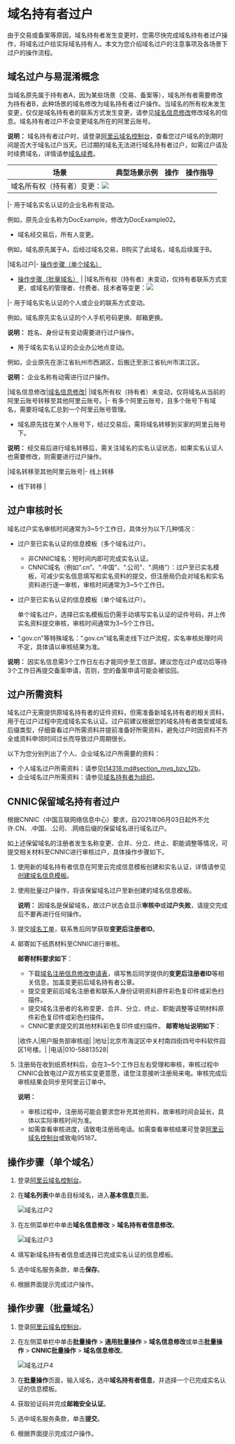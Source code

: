 # 域名持有者过户

由于交易或备案等原因，域名持有者发生变更时，您需尽快完成域名持有者过户操作，将域名过户给实际域名持有人。本文为您介绍域名过户的注意事项及各场景下过户的操作流程。

## 域名过户与易混淆概念

当域名原先属于持有者A，因为某些场景（交易、备案等），域名所有者需要修改为持有者B，此种场景的域名修改为域名持有者过户操作。当域名的所有权未发生变更，仅仅是域名持有者的联系方式发生变更，请参见[域名信息修改](/intl.zh-CN/域名管理/域名修改/域名信息修改.md)修改域名的信息。域名持有者过户不会变更域名所在的阿里云账号。

**说明：** 域名持有者过户时，请登录[阿里云域名控制台](https://dc.console.aliyun.com/next/index?spm=5176.12818093.0.1.488716d0w2MX8e#/domain/list/all-domain)，查看您过户域名的到期时间是否大于域名过户当天。已过期的域名无法进行域名持有者过户，如需过户请及时续费域名，详情请参[域名续费](/intl.zh-CN/域名管理/域名续费/域名续费.md)。

|场景|典型场景示例|操作|操作指导|
|--|------|--|----|
|域名所有权（持有者）变更：![](https://static-aliyun-doc.oss-accelerate.aliyuncs.com/assets/img/zh-CN/2696449951/p52132.png)

|-   用于域名实名认证的企业名称有变动。

例如，原先企业名称为DocExample，修改为DocExample02。

-   域名经交易后，所有人变更。

例如，域名原先属于A，后经过域名交易，B购买了此域名，域名后续属于B。


|域名过户|-   [操作步骤（单个域名）](#section_jlk_1ky_zmh)
-   [操作步骤（批量域名）](#section_x81_fyy_7yd) |
|域名所有权（持有者）未变动，仅持有者联系方式变更，或域名的管理者、付费者、技术者等变更：![](https://static-aliyun-doc.oss-accelerate.aliyuncs.com/assets/img/zh-CN/2696449951/p52161.png)

|-   用于域名实名认证的个人或企业的联系方式变动。

例如，域名原先实名认证的个人手机号码更换、邮箱更换。

**说明：** 姓名、身份证有变动需要进行过户操作。

-   用于域名实名认证的企业办公地点变动。

例如，企业原先在浙江省杭州市西湖区，后搬迁至浙江省杭州市滨江区。

**说明：** 企业名称有动需进行过户操作。


|域名信息修改|[域名信息修改](/intl.zh-CN/域名管理/域名修改/域名信息修改.md)|
|域名所有权（持有者）未变动，仅将域名从当前的阿里云账号转移至其他阿里云账号。|-   有多个阿里云账号，且多个账号下有域名，需要将域名汇总到一个阿里云账号管理。
-   域名原先挂在某个人账号下，经过交易后，需将域名转移到买家的阿里云账号下。

**说明：** 经交易后进行域名转移后，需关注域名的实名认证状态，如果实名认证人也需要修改，则需要进行过户操作。


|域名转移至其他阿里云账号|-   线上转移
-   线下转移 |

## 过户审核时长

域名过户实名审核时间通常为3~5个工作日，具体分为以下几种情况：

-   过户至已实名认证的信息模板（多个域名过户）。
    -   非CNNIC域名：短时间内即可完成实名认证。
    -   CNNIC域名（例如“.cn”、“.中国”、“.公司”、“.网络”）：过户至已实名模板，可减少实名信息填写和实名资料的提交，但注册局仍会对域名和实名资料进行逐一审核，审核时间通常为3~5个工作日。
-   过户至已实名认证的信息模板（单个域名过户）。

    单个域名过户，选择已实名模板后仍需手动填写实名认证的证件号码，并上传实名资料提交审核，审核时间通常为3~5个工作日。

-   “.gov.cn”等特殊域名：“.gov.cn”域名需走线下过户流程，实名审核处理时间不定，具体请以审核结果为准。

**说明：** 因实名信息需3个工作日左右才能同步至工信部，建议您在过户成功后等待3个工作日再提交备案申请，否则，您的备案申请可能会被驳回。

## 过户所需资料

域名过户无需提供原域名持有者的证件资料，但需准备新域名持有者的相关资料，用于在过户过程中完成域名实名认证。过户前建议根据您的域名持有者类型或域名后缀类型，仔细查看过户所需资料并提前准备好所需资料，避免过户时因资料不齐全或资料申领时间过长而导致过户周期很长。

以下为您分别列出了个人、企业域名过户所需要的资料：

-   个人域名过户所需资料：请参见[t14318.md\#section\_mvq\_bzv\_12b](/intl.zh-CN/域名实名认证/域名实名认证所需资料.md)。
-   企业域名过户所需资料：请参见[域名持有者为组织](/intl.zh-CN/域名实名认证/域名实名认证所需资料.md)。

## CNNIC保留域名持有者过户

根据CNNIC（中国互联网络信息中心）要求，自2021年06月03日起外不允许.CN、.中国、.公司、.网络后缀的保留域名进行域名过户。

如上述保留域名的注册者发生名称变更、合并、分立、终止、职能调整等情况，可提交相关材料至CNNIC进行审核过户，具体操作步骤如下。

1.  使用新的域名持有者信息在阿里云完成信息模板创建和实名认证，详情请参见[创建域名信息模板](/intl.zh-CN/域名管理/创建域名信息模板.md)。

2.  使用批量过户操作，将该保留域名过户至新创建的域名信息模板。

    **说明：** 因域名是保留域名，故过户状态会显示**审核中**或**过户失败**，请提交完成后不要再进行任何操作。

3.  提交[域名工单](https://selfservice.console.aliyun.com/ticket/category/domain/today)，联系售后同学获取**变更后注册者ID**。

4.  邮寄如下纸质材料至CNNIC进行审核。

    **邮寄材料要求如下**：

    -   下载[域名注册信息修改申请表](https://files.alicdn.com/tpsservice/d945485e51d89680786fdf96e97612ac.doc)，填写售后同学提供的**变更后注册者ID**等相关信息，加盖变更前后域名持有者公章。
    -   提交变更前后域名注册者和联系人身份证明资料原件彩色复印件或彩色扫描件。
    -   提交域名注册者的名称变更、合并、分立、终止、职能调整等证明材料原件彩色复印件或彩色扫描件。
    -   CNNIC要求提交的其他材料彩色复印件或扫描件。
    **邮寄地址说明如下**：

    |收件人|用户服务部审核组|
    |地址|北京市海淀区中关村南四街四号中科软件园区1号楼。|
    |电话|010-58813528|

5.  注册局在收到纸质材料后，会在3~5个工作日左右受理和审核，审核过程中CNNIC会致电过户双方核实变更意愿，请您注意接听注册局来电。审核完成后审核结果会同步至阿里云订单中。

    **说明：**

    -   审核过程中，注册局可能会要求您补充其他资料，故审核时间会延长，具体以实际审核时间为准。
    -   如需查看审核进度，请致电注册局电话。如需查看审核结果可登录[阿里云域名控制台](https://dc.console.aliyun.com/next/index?spm=5176.12818093.ProductAndService--ali--widget-home-product-recent.dre0.5adc16d0h5quDy#/domain/list/all-domain)或致电95187。

## 操作步骤（单个域名）

1.  登录[阿里云域名控制台](https://dc.console.aliyun.com/?spm=a2c1d.8251217.1002.19.7e29eef5kAnBeP#/domain/list)。

2.  在**域名列表**中单击目标域名，进入**基本信息**页面。

    ![域名过户2](https://static-aliyun-doc.oss-accelerate.aliyuncs.com/assets/img/zh-CN/3696449951/p76529.png)

3.  在左侧菜单栏中单击**域名信息修改** \> **域名持有者信息修改**。

    ![域名过户3](https://static-aliyun-doc.oss-accelerate.aliyuncs.com/assets/img/zh-CN/3696449951/p76534.png)

4.  填写新域名持有者信息或选择已完成实名认证的信息模板。

5.  选中域名服务条款，单击**保存**。

6.  根据界面提示完成过户操作。


## 操作步骤（批量域名）

1.  登录[阿里云域名控制台](https://dc.console.aliyun.com/?spm=a2c1d.8251217.1002.19.7e29eef5kAnBeP#/domain/list)。

2.  在左侧菜单栏中单击**批量操作** \> **通用批量操作** \> **域名信息修改**或单击**批量操作** \> **CNNIC批量操作** \> **域名信息修改**。

    ![域名过户4](https://static-aliyun-doc.oss-accelerate.aliyuncs.com/assets/img/zh-CN/3696449951/p76545.png)

3.  在**批量操作**页面，输入域名，选中**域名持有者信息**，并选择一个已完成实名认证的信息模板。

4.  获取验证码并完成**邮箱安全认证**。

5.  选中域名服务条款，单击**提交**。

6.  根据界面提示完成过户操作。


